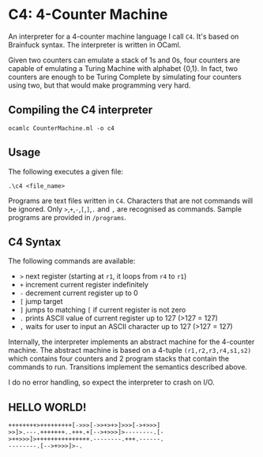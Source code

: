 # C4: 4-Counter Machine
An interpreter for a 4-counter machine language I call `C4`. It's
based on Brainfuck syntax. The interpreter is written in OCaml.

Given two counters can emulate a stack of 1s and 0s, four counters are
capable of emulating a Turing Machine with alphabet {0,1}. In fact,
two counters are enough to be Turing Complete by simulating four
counters using two, but that would make programming very hard.

## Compiling the C4 interpreter

    ocamlc CounterMachine.ml -o c4

## Usage
The following executes a given file:

    .\c4 <file_name>

Programs are text files written in `C4`. Characters that are not
commands will be ignored. Only `>`,`+`,`-`,`[`,`]`,`.` and `,` are
recognised as commands. Sample programs are provided in `/programs`.

## C4 Syntax
The following commands are available:
- `>` next register (starting at `r1`, it loops from `r4` to `r1`)
- `+` increment current register indefinitely
- `-` decrement current register up to 0
- `[` jump target
- `]` jumps to matching `[` if current register is not zero
- `.` prints ASCII value of current register up to 127 (>127 = 127)
- `,` waits for user to input an ASCII character up to 127 (>127 = 127)

Internally, the interpreter implements an abstract machine for the
4-counter machine. The abstract machine is based on a 4-tuple
`(r1,r2,r3,r4,s1,s2)` which contains four counters and 2 program
stacks that contain the commands to run. Transitions implement the
semantics described above.

I do no error handling, so expect the interpreter to crash on I/O.

## HELLO WORLD!

    ++++++++>+++++++++[->>>[->>+>+>]>>>[->+>>>]
	>>]>.---.+++++++..+++.+[-->+>>>]>--------.[-
	>++>>>]>+++++++++++++++.--------.+++.------.
	--------.[-->+>>>]>-.
